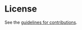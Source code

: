 # License

See the
[guidelines for contributions](https://github.com/GrumpyOldTroll/draft-ietf-mboned-dorms-cluster/blob/main/CONTRIBUTING.md).
